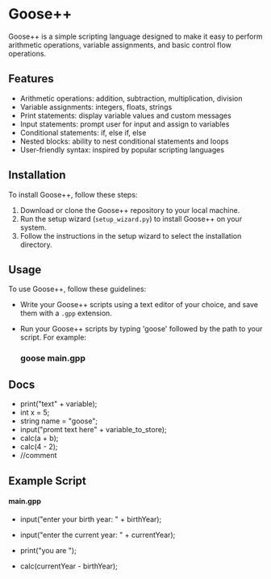 # Goose++

Goose++ is a simple scripting language designed to make it easy to perform arithmetic operations, variable assignments, and basic control flow operations.

## Features

- Arithmetic operations: addition, subtraction, multiplication, division
- Variable assignments: integers, floats, strings
- Print statements: display variable values and custom messages
- Input statements: prompt user for input and assign to variables
- Conditional statements: if, else if, else
- Nested blocks: ability to nest conditional statements and loops
- User-friendly syntax: inspired by popular scripting languages

## Installation

To install Goose++, follow these steps:

1. Download or clone the Goose++ repository to your local machine.
2. Run the setup wizard (`setup_wizard.py`) to install Goose++ on your system.
3. Follow the instructions in the setup wizard to select the installation directory.

## Usage

To use Goose++, follow these guidelines:

- Write your Goose++ scripts using a text editor of your choice, and save them with a `.gpp` extension.
- Run your Goose++ scripts by typing 'goose' followed by the path to your script. For example:

    ### goose main.gpp

## Docs
- print("text" + variable);
- int x = 5;
- string name = "goose";
- input("promt text here" + variable_to_store);
- calc(a + b);
- calc(4 - 2);
- //comment

## Example Script

#### main.gpp

- input("enter your birth year: " + birthYear);
- input("enter the current year: " + currentYear);
  
- print("you are ");
- calc(currentYear - birthYear);
